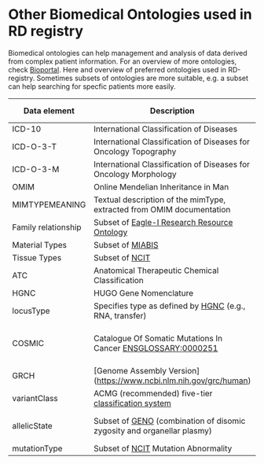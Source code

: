 # Other Biomedical Ontologies used in RD registry

Biomedical ontologies can help management and analysis of data derived from complex patient information. For an overview of more ontologies, check [Bioportal](http://bioportal.bioontology.org/). Here and overview of preferred ontologies used in RD-registry. Sometimes subsets of ontologies are more suitable, e.g. a subset can help searching for specfic patients more easily. 

| Data element   | Description | Link to ontology |Version | Codebook_EMX | Issue Number |
|---------------|--------------|-----------------|---------|--------------|--------------|
| ICD-10 | International Classification of Diseases  | [ICD10](http://bioportal.bioontology.org/ontologies/ICD10)| 10 |[codebook_icd10](/Biomedical_Ontologies/data/codebook1/codebook1_icd10.tsv) |. |
| ICD-O-3-T |International Classification of Diseases for Oncology Topography | [ICDO3T](http://bioportal.bioontology.org/ontologies/ICD-O-3-T)|1.0.0|[codebook_icdO3](/Biomedical_Ontologies/data/codebook2/codebook2_icdO3.tsv) |. |
| ICD-O-3-M | International Classification of Diseases for Oncology Morphology | [ICDO3M](http://bioportal.bioontology.org/ontologies/ICD-O-3-M)|1.0.0|[codebook_icdO3](/Biomedical_Ontologies/data/codebook2/codebook2_icdO3.tsv) |. |
| OMIM | Online Mendelian Inheritance in Man | [OMIM](http://bioportal.bioontology.org/ontologies/OMIM) | 2019AB |[codebook_omim](/Biomedical_Ontologies/data/codebook_omim.tsv) |. |
| MIMTYPEMEANING | Textual description of the mimType, extracted from OMIM documentation | [OMIM](http://bioportal.bioontology.org/ontologies/OMIM) | 2019AB | [codebook_subClassomim](/Biomedical_Ontologies/data/codebook1/codebook1_subClassomim.tsv)|. |
|Family relationship | Subset of [Eagle-I Research Resource Ontology](http://bioportal.bioontology.org/ontologies/ERO/?p=summary)| [ERO:0002033](https://www.ebi.ac.uk/ols/ontologies/ero/terms?iri=http%3A%2F%2Fpurl.obolibrary.org%2Fobo%2FERO_0002033) | 2013-08-02| [codebook_familyRelation](/Biomedical_Ontologies/data/codebook2/codebook2_ERO.tsv)|.|
|Material Types | Subset of [MIABIS](https://www.ebi.ac.uk/ols/ontologies/omiabis) | [MIABIS-2.0-14](https://github.com/MIABIS/miabis/wiki/Structured-data-and-lists#material-type) | 2.0 |[codebook_materialTypes](/Biomedical_Ontologies/data/codebook1/codebook_materialtype.tsv)  |. |
|Tissue Types | Subset of [NCIT](http://bioportal.bioontology.org/ontologies/NCIT) | [NCIT:C13442](https://www.ebi.ac.uk/ols/ontologies/ncit/terms?iri=http%3A%2F%2Fpurl.obolibrary.org%2Fobo%2FNCIT_C13442&viewMode=All&siblings=false) | 20.04d | [codebook_tissueType](/Biomedical_Ontologies/data/codebook_tissueTupes.tsv) | .|
| ATC | Anatomical Therapeutic Chemical Classification | [ATC](https://bioportal.bioontology.org/ontologies/ATC) | 2019AB | [codebook_atc](/Biomedical_Ontologies/data/codebook1/codebook1_atc.tsv)|. |
| HGNC |HUGO Gene Nomenclature | [HGNC](https://bioportal.bioontology.org/ontologies/HGNC) | July2010 | [codebook_hgnc](/Biomedical_Ontologies/data/codebook_hgnc.tsv)|. |
|locusType | Specifies type as defined by [HGNC](https://bioportal.bioontology.org/ontologies/HGNC) (e.g., RNA, transfer)| [HGNC](https://bioportal.bioontology.org/ontologies/HGNC) | July2010 | [codebook_subClasshgnc](/Biomedical_Ontologies/data/codebook1/codebook1_subClasshgnc.tsv)|. |
|COSMIC | Catalogue Of Somatic Mutations In Cancer [ENSGLOSSARY:0000251](https://www.ebi.ac.uk/ols/ontologies/ensemblglossary/terms?iri=http%3A%2F%2Fensembl.org%2Fglossary%2FENSGLOSSARY_0000251) | [Cancer Gene Census](https://cancer.sanger.ac.uk/census#cl_search) | v91, released 07-APR-20 | [codebook_cosmic](/data/codebook_cosmic)|. |
|GRCH | [Genome Assembly Version] (https://www.ncbi.nlm.nih.gov/grc/human) | [NCIT:C164815](https://www.ebi.ac.uk/ols/ontologies/ncit/terms?iri=http%3A%2F%2Fpurl.obolibrary.org%2Fobo%2FNCIT_C164815)| 2020 | [vocab_grch](/data/vocab_grch)|. |
|variantClass | ACMG (recommended) five-tier [classification system](https://www.acmg.net/docs/Standards_Guidelines_for_the_Interpretation_of_Sequence_Variants.pdf) | [NCIT:C118969](https://www.ebi.ac.uk/ols/ontologies/ncit/terms?iri=http%3A%2F%2Fpurl.obolibrary.org%2Fobo%2FNCIT_C118969) | 2020 | [vocab_variantClass](/data/vocab_variantClass)|. |
|allelicState | Subset of [GENO](https://bioportal.bioontology.org/ontologies/GENO) (combination of disomic zygosity and organellar plasmy) | [GENO:0000391](https://bioportal.bioontology.org/ontologies/GENO/?p=classes&conceptid=http%3A%2F%2Fpurl.obolibrary.org%2Fobo%2FGENO_0000391&jump_to_nav=true) and [GENO:0000918](https://bioportal.bioontology.org/ontologies/GENO/?p=classes&conceptid=http%3A%2F%2Fpurl.obolibrary.org%2Fobo%2FGENO_0000918&jump_to_nav=true) | 2020 | [vocab_allelicState](/data/vocab_allelicState)|. |
|mutationType | Subset of [NCIT](http://bioportal.bioontology.org/ontologies/NCIT) Mutation Abnormality | [NCIT:C45576](http://bioportal.bioontology.org/ontologies/NCIT/?p=classes&conceptid=http%3A%2F%2Fncicb.nci.nih.gov%2Fxml%2Fowl%2FEVS%2FThesaurus.owl%23C45576&jump_to_nav=true) |20.04d| [codebook_mutationType](data/codebook_mutationType.tsv) | .|


